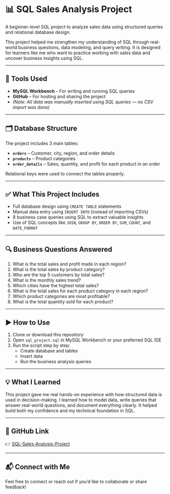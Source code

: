 # 📊 SQL Sales Analysis Project

A beginner-level SQL project to analyze sales data using structured queries and relational database design.

This project helped me strengthen my understanding of SQL through real-world business questions, data modeling, and query writing. It is designed for learners like me who want to practice working with sales data and uncover business insights using SQL.

---

## 🔧 Tools Used

- **MySQL Workbench** – For writing and running SQL queries  
- **GitHub** – For hosting and sharing the project  
- *(Note: All data was manually inserted using SQL queries — no CSV import was done)*

---

## 🗂️ Database Structure

The project includes 3 main tables:

- **`orders`** – Customer, city, region, and order details  
- **`products`** – Product categories  
- **`order_details`** – Sales, quantity, and profit for each product in an order  

Relational keys were used to connect the tables properly.

---

## ✅ What This Project Includes

- Full database design using `CREATE TABLE` statements  
- Manual data entry using `INSERT INTO` (instead of importing CSVs)  
- 8 business case queries using SQL to extract valuable insights  
- Use of SQL concepts like `JOIN`, `GROUP BY`, `ORDER BY`, `SUM`, `COUNT`, and `DATE_FORMAT`  

---

## 🔍 Business Questions Answered

1. What is the total sales and profit made in each region?  
2. What is the total sales by product category?  
3. Who are the top 5 customers by total sales?  
4. What is the monthly sales trend?  
5. Which cities have the highest total sales?  
6. What is the total sales for each product category in each region?  
7. Which product categories are most profitable?  
8. What is the total quantity sold for each product?

---

## ▶️ How to Use

1. Clone or download this repository  
2. Open `sql_project.sql` in MySQL Workbench or your preferred SQL IDE  
3. Run the script step by step:  
   - Create database and tables  
   - Insert data  
   - Run the business analysis queries  

---

## 💡 What I Learned

This project gave me real hands-on experience with how structured data is used in decision-making. I learned how to model data, write queries that answer real-world questions, and document everything clearly. It helped build both my confidence and my technical foundation in SQL.

---

## 📎 GitHub Link

👉 [SQL-Sales-Analysis-Project](https://github.com/thesougata/SQL-Sales-Analysis-Project)

---

## 📬 Connect with Me

Feel free to connect or reach out if you’d like to collaborate or share feedback!
